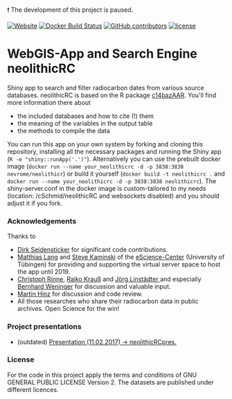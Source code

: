 :heavy_exclamation_mark: The development of this project is paused.

[![Website](https://img.shields.io/website-up-down-green-red/http/shields.io.svg?label=neolithicRC.de)](http://www.neolithicrc.de)
[![Docker Build Status](https://img.shields.io/docker/build/nevrome/neolithicr.svg)](https://hub.docker.com/r/nevrome/neolithicr/)
[![GitHub contributors](https://img.shields.io/github/contributors/nevrome/neolithicR.svg?maxAge=2592000)](https://github.com/nevrome/neolithicR/graphs/contributors) [![license](https://img.shields.io/badge/license-GPL%202-B50B82.svg)](https://github.com/nevrome/neolithicR/blob/master/LICENSE)

# WebGIS-App and Search Engine neolithicRC

Shiny app to search and filter radiocarbon dates from various source databases. neolithicRC is based on the R package [c14bazAAR](https://github.com/ISAAKiel/c14bazAAR). You'll find more information there about

- the included databases and how to cite (!) them
- the meaning of the variables in the output table
- the methods to compile the data

You can run this app on your own system by forking and cloning this repository, installing all the necessary packages and running the Shiny app (`R -e "shiny::runApp('.')"`). Alternatively you can use the prebuilt docker image (`docker run --name your_neolithicrc -d -p 3838:3838 nevrome/neolithicr`) or build it yourself (`docker build -t neolithicrc .` and  `docker run --name your_neolithicrc -d -p 3838:3838 neolithicrc`). The shiny-server.conf in the docker image is custom-tailored to my needs (location: /cSchmid/neolithicRC and websockets disabled) and you should adjust it if you fork.

### Acknowledgements

Thanks to  

- [Dirk Seidensticker](https://uni-tuebingen.academia.edu/DirkSeidensticker) for significant code contributions.
- [Matthias Lang](http://www.escience.uni-tuebingen.de/mitarbeiter/dr-matthias-lang.html) and [Steve Kaminski](http://www.escience.uni-tuebingen.de/mitarbeiter/dr-steve-kaminski.html) of the [eScience-Center](https://www.uni-tuebingen.de/en/facilities/informations-kommunikations-und-medienzentrum-ikm/escience-center.html) (University of Tübingen) for providing and supporting the virtual server space to host the app until 2019.
- [Christoph Rinne](https://www.ufg.uni-kiel.de/en/staff-directory/scientific-collaborators/christoph-rinne), [Raiko Krauß](https://www.uni-tuebingen.de/en/faculties/faculty-of-humanities/fachbereiche/altertums-und-kunstwissenschaften/ur-und-fruehgeschichte-und-archaeologie-des-mittelalters/early-history/staff/nach-funktion/krauss-raiko-pd-dr.html) and [Jörg Linstädter ](https://www.dainst.org/mitarbeiter-detailansicht/-/person-display/1241013) and especially [Bernhard Weninger](http://ufg.phil-fak.uni-koeln.de/10115.html?&L=0) for discussion and valuable input.
- [Martin Hinz](https://github.com/MartinHinz) for discussion and code review.  
- All those researches who share their radiocarbon data in public archives. Open Science for the win!

### Project presentations

- (outdated) [Presentation (11.02.2017) -> neolithicRCpres.](https://github.com/nevrome/neolithicRCpres)

### License

For the code in this project apply the terms and conditions of GNU GENERAL PUBLIC LICENSE Version 2. The datasets are published under different licences. 
